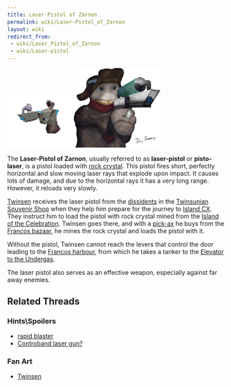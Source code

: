```yaml
---
title: Laser-Pistol of Zarnon
permalink: wiki/Laser-Pistol_of_Zarnon
layout: wiki
redirect_from:
 - wiki/Laser_Pistol_of_Zarnon
 - wiki/Laser-pistol
---
```


<img src="assets/lba2/_inventory/laser-pistol.png"
title="assets/lba2/_inventory/laser-pistol.png" width="150"
alt="assets/lba2/_inventory/laser-pistol.png" /> <img
src="assets/archive/wannie_dissident_with_pistolaser_of_zarnon_by_lapichon-d67w9b4.png"
title="assets/archive/wannie_dissident_with_pistolaser_of_zarnon_by_lapichon-d67w9b4.png"
width="200"
alt="assets/archive/wannie_dissident_with_pistolaser_of_zarnon_by_lapichon-d67w9b4.png" />

The **Laser-Pistol of Zarnon**, usually referred to as **laser-pistol**
or **pisto-laser**, is a pistol loaded with [rock
crystal](rock_crystal "wikilink"). This pistol fires short, perfectly
horizontal and slow moving laser rays that explode upon impact. It
causes lots of damage, and due to the horizontal rays it has a very long
range. However, it reloads very slowly.

[Twinsen](Twinsen "wikilink") receives the laser pistol from the
[dissidents](dissidents "wikilink") in the [Twinsunian Souvenir
Shop](Twinsunian_Souvenir_Shop "wikilink") when they help him prepare
for the journey to [Island CX](Island_CX "wikilink"). They instruct him
to load the pistol with rock crystal mined from the [Island of the
Celebration](Island_of_the_Celebration "wikilink"). Twinsen goes there,
and with a [pick-ax](pick-ax "wikilink") he buys from the [Francos
bazaar](Francos_bazaar "wikilink"), he mines the rock crystal and loads
the pistol with it.

Without the pistol, Twinsen cannot reach the levers that control the
door leading to the [Francos harbour](Francos_harbour "wikilink"), from
which he takes a tanker to the [Elevator to the
Undergas](Elevator_to_the_Undergas "wikilink").

The laser pistol also serves as an effective weapon, especially against
far away enemies.

## Related Threads

### Hints\Spoilers

- [rapid blaster](https://forum.magicball.net/showthread.php?t=10088)
- [Controband laser
  gun?](https://forum.magicball.net/showthread.php?t=10125)

### Fan Art

- [Twinsen](https://forum.magicball.net/showthread.php?t=11287)
